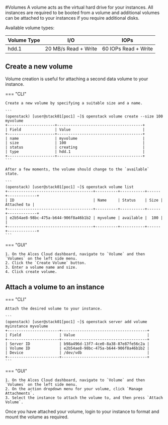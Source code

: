 #Volumes
A volume acts as the virtual hard drive for your instances. All instances are required to be booted from a volume and additional volumes can be attached to your instances if you require additional disks.

Available volume types:

| Volume Type | I/O | IOPs |
|---|---|---|
| hdd.1 | 20 MB/s Read + Write | 60 IOPs Read + Write |

## Create a new volume

Volume creation is useful for attaching a second data volume to your instance.

=== "CLI"

    Create a new volume by specifying a suitable size and a name.

    ```
    (openstack) [user@stack01[poc1] ~]$ openstack volume create --size 100 myvolume
    +---------------------+--------------------------------------+
    | Field               | Value                                |
    +---------------------+--------------------------------------+
    | name                | myvolume                             |
    | size                | 100                                  |
    | status              | creating                             |
    | type                | hdd.1                                |
    +---------------------+--------------------------------------+
    ```

    After a few moments, the volume should change to the `available` state.
    
    ```
    (openstack) [user@stack01[poc1] ~]$ openstack volume list
    +--------------------------------------+----------+-----------+------+-------------+
    | ID                                   | Name     | Status    | Size | Attached to |
    +--------------------------------------+----------+-----------+------+-------------+
    | e2b54ae8-98bc-475a-b644-906f8a46b1b2 | myvolume | available |  100 |             |
    +--------------------------------------+----------+-----------+------+-------------+
    ```

=== "GUI"

    1. On the Alces Cloud dashboard, navigate to `Volume` and then `Volumes` on the left side menu.
    2. Click the `Create Volume` button.
    3. Enter a volume name and size.
    4. Click create volume.

## Attach a volume to an instance

=== "CLI"

    Attach the desired volume to your instance.

    ```
    (openstack) [user@stack01[poc1] ~]$ openstack server add volume myinstance myvolume
    +-----------------------+--------------------------------------+
    | Field                 | Value                                |
    +-----------------------+--------------------------------------+
    | Server ID             | b98a496d-13f7-4ce0-8a38-87e87fe56c2a |
    | Volume ID             | e2b54ae8-98bc-475a-b644-906f8a46b1b2 |
    | Device                | /dev/vdb                             |
    +-----------------------+--------------------------------------+
    ```

=== "GUI"

    1. On the Alces Cloud dashboard, navigate to `Volume` and then `Volumes` on the left side menu.
    2. On the action dropdown menu for your volume, click `Manage Attachments`.
    3. Select the instance to attach the volume to, and then press `Attach Volume`.

Once you have attached your volume, login to your instance to format and mount the volume as required.
